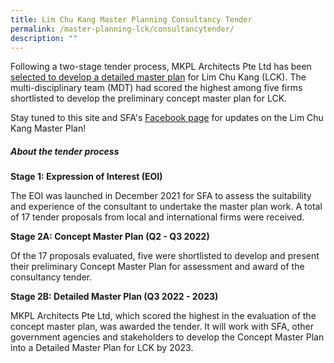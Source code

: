 ```yaml
---
title: Lim Chu Kang Master Planning Consultancy Tender
permalink: /master-planning-lck/consultancytender/
description: ""
---
```

Following a two-stage tender process, MKPL Architects Pte Ltd has been [selected to develop a detailed master plan](https://www.sfa.gov.sg/docs/default-source/default-document-library/lckmp-pr.pdf?sfvrsn=2b1a3dfa_0) for Lim Chu Kang (LCK). The multi-disciplinary team (MDT) had scored the highest among five firms shortlisted to develop the preliminary concept master plan for LCK. 

Stay tuned to this site and SFA's [Facebook page](https://www.facebook.com/SGFoodAgency) for updates on the Lim Chu Kang Master Plan!

##### **About the tender process**

**Stage 1: Expression of Interest (EOI)**

The EOI was launched in December 2021 for SFA to assess the suitability and experience of the consultant to undertake the master plan work. A total of 17 tender proposals from local and international firms were received.

**Stage 2A: Concept Master Plan (Q2 - Q3 2022)**

Of the 17 proposals evaluated, five were shortlisted to develop and present their preliminary Concept Master Plan for assessment and award of the consultancy tender.

**Stage 2B: Detailed Master Plan (Q3 2022 - 2023)**

MKPL Architects Pte Ltd, which scored the highest in the evaluation of the concept master plan, was awarded the tender. It will work with SFA, other government agencies and stakeholders to develop the Concept Master Plan into a Detailed Master Plan for LCK by 2023. 
